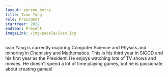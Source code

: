 ```yaml
---
layout: person_entry
title: Ivan Yang
role: President
startYear: 2022
endYear: Present
imageLink: /img/people/Ivan.jpg
---
```


<!--Put description here:-->

Ivan Yang is currently majoring Computer Science and Physics and minoring in Chemistry and Mathematics. This is his third year in SIGGD and his first year as the President. He enjoys watching lots of TV shows and movies. He doesn't spend a lot of time playing games, but he is passionate about creating games!

